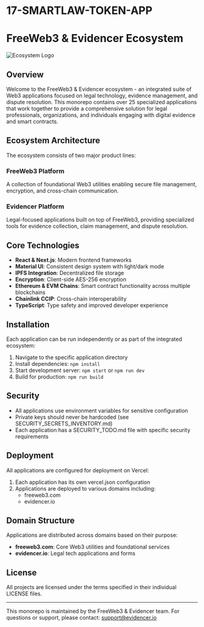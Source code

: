 # 17-SMARTLAW-TOKEN-APP
# FreeWeb3 & Evidencer Ecosystem

![Ecosystem Logo](logo-sm.png)

## Overview

Welcome to the FreeWeb3 & Evidencer ecosystem - an integrated suite of Web3 applications focused on legal technology, evidence management, and dispute resolution. This monorepo contains over 25 specialized applications that work together to provide a comprehensive solution for legal professionals, organizations, and individuals engaging with digital evidence and smart contracts.

## Ecosystem Architecture

The ecosystem consists of two major product lines:

### FreeWeb3 Platform
A collection of foundational Web3 utilities enabling secure file management, encryption, and cross-chain communication.

### Evidencer Platform
Legal-focused applications built on top of FreeWeb3, providing specialized tools for evidence collection, claim management, and dispute resolution.

## Core Technologies

- **React & Next.js**: Modern frontend frameworks
- **Material UI**: Consistent design system with light/dark mode
- **IPFS Integration**: Decentralized file storage
- **Encryption**: Client-side AES-256 encryption
- **Ethereum & EVM Chains**: Smart contract functionality across multiple blockchains
- **Chainlink CCIP**: Cross-chain interoperability
- **TypeScript**: Type safety and improved developer experience

## Installation

Each application can be run independently or as part of the integrated ecosystem:

1. Navigate to the specific application directory
2. Install dependencies: `npm install`
3. Start development server: `npm start` or `npm run dev`
4. Build for production: `npm run build`

## Security

- All applications use environment variables for sensitive configuration
- Private keys should never be hardcoded (see SECURITY_SECRETS_INVENTORY.md)
- Each application has a SECURITY_TODO.md file with specific security requirements

## Deployment

All applications are configured for deployment on Vercel:

1. Each application has its own vercel.json configuration
2. Applications are deployed to various domains including:
   - freeweb3.com
   - evidencer.io

## Domain Structure

Applications are distributed across domains based on their purpose:

- **freeweb3.com**: Core Web3 utilities and foundational services
- **evidencer.io**: Legal tech applications and forms

## License

All projects are licensed under the terms specified in their individual LICENSE files.

---

This monorepo is maintained by the FreeWeb3 & Evidencer team. For questions or support, please contact: support@evidencer.io